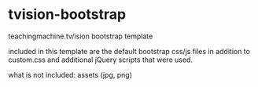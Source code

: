 tvision-bootstrap
=================

teachingmachine.tv/ision bootstrap template

included in this template are the default bootstrap css/js files
in addition to custom.css and additional jQuery scripts that were used. 

what is not included:
assets (jpg, png)
